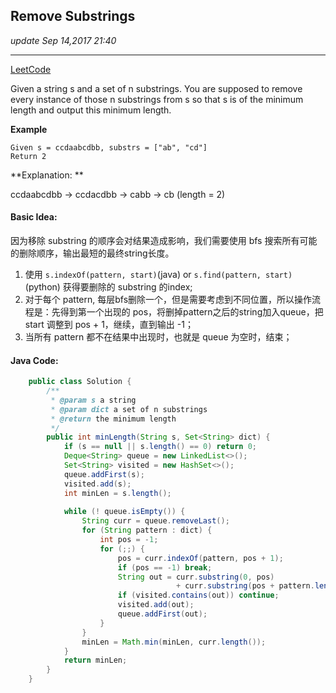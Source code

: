 ## Remove Substrings
_update Sep 14,2017  21:40_

---
[LeetCode](http://www.lintcode.com/en/problem/remove-substrings/)

Given a string s and a set of n substrings. You are supposed to remove every instance of those n substrings from s so that s is of the minimum length and output this minimum length.

**Example**

    Given s = ccdaabcdbb, substrs = ["ab", "cd"]
    Return 2

**Explanation: **

ccdaabcdbb -> ccdacdbb -> cabb -> cb (length = 2)

#### Basic Idea:
因为移除 substring 的顺序会对结果造成影响，我们需要使用 bfs 搜索所有可能的删除顺序，输出最短的最终string长度。

1.  使用 `s.indexOf(pattern, start)`(java) or `s.find(pattern, start)`(python) 获得要删除的 substring 的index;
2.  对于每个 pattern, 每层bfs删除一个，但是需要考虑到不同位置，所以操作流程是：先得到第一个出现的 pos，将删掉pattern之后的string加入queue，把 start 调整到 pos + 1，继续，直到输出 -1；
3.  当所有 pattern 都不在结果中出现时，也就是 queue 为空时，结束；

#### Java Code:
```java
    public class Solution {
        /**
         * @param s a string
         * @param dict a set of n substrings
         * @return the minimum length
         */
        public int minLength(String s, Set<String> dict) {
            if (s == null || s.length() == 0) return 0;
            Deque<String> queue = new LinkedList<>();
            Set<String> visited = new HashSet<>();
            queue.addFirst(s);
            visited.add(s);
            int minLen = s.length();
            
            while (! queue.isEmpty()) {
                String curr = queue.removeLast();
                for (String pattern : dict) {
                    int pos = -1;
                    for (;;) {
                        pos = curr.indexOf(pattern, pos + 1);
                        if (pos == -1) break;
                        String out = curr.substring(0, pos) 
                                     + curr.substring(pos + pattern.length(), curr.length());
                        if (visited.contains(out)) continue;
                        visited.add(out);
                        queue.addFirst(out);
                    }
                }
                minLen = Math.min(minLen, curr.length());
            }
            return minLen;
        }
    }
```